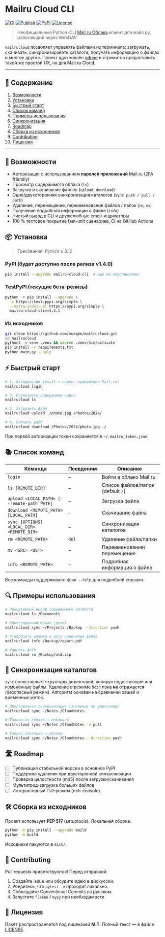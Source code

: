 # Mailru Cloud CLI

[![CI](https://github.com/mueqee/mailrucloud/actions/workflows/ci.yml/badge.svg)](https://github.com/mueqee/mailrucloud/actions/workflows/ci.yml)
[![Publish](https://github.com/mueqee/mailrucloud/actions/workflows/publish.yml/badge.svg)](https://github.com/mueqee/mailrucloud/actions/workflows/publish.yml)
[![PyPI](https://img.shields.io/pypi/v/mailru-cloud-cli.svg)](https://pypi.org/project/mailru-cloud-cli/)
[![License](https://img.shields.io/badge/license-MIT-blue.svg)](LICENSE)

> Неофициальный Python-CLI [Mail.ru Облака](https://cloud.mail.ru) клиент для майл ру, работающий через WebDAV

`mailrucloud` позволяет управлять файлами из терминала: загружать, скачивать, синхронизировать каталоги, получать информацию о файлах и многое другое. Проект вдохновлён [gdrive](https://github.com/prasmussen/gdrive) и стремится предоставить такой же простой UX, но для Mail.ru Cloud.

---

## 📑 Содержание

1. [Возможности](#-возможности)
2. [Установка](#-установка)
3. [Быстрый старт](#-быстрый-старт)
4. [Список команд](#-список-команд)
5. [Примеры использования](#-примеры-использования)
6. [Синхронизация](#-синхронизация)
7. [Roadmap](#-roadmap)
8. [Сборка из исходников](#-сборка-из-исходников)
9. [Contributing](#-contributing)
10. [Лицензия](#-лицензия)

---

## 🚀 Возможности

* Авторизация с использованием **паролей приложений** Mail.ru (2FA friendly)
* Просмотр содержимого облака (`ls`)
* Загрузка и скачивание файлов (`upload`, `download`)
* Одно/двухсторонняя синхронизация каталогов (`sync push / pull / both`)
* Удаление, перемещение, переименование файлов / папок (`rm`, `mv`)
* Получение подробной информации о файле (`info`)
* Чистый вывод в CLI и дружелюбные emoji-индикаторы
* 100 % тестовое покрытие fast-unit сценариев, CI на GitHub Actions

## 📦 Установка

> Требования: Python ≥ 3.10

### PyPI (будет доступно после релиза v1.4.0)
```bash
pip install --upgrade mailru-cloud-cli  # ещё не опубликовано
```

### TestPyPI (текущие бета-релизы)
```bash
python -m pip install --upgrade \
  -i https://test.pypi.org/simple \
  --extra-index-url https://pypi.org/simple \
  mailru-cloud-cli==1.3.1
```

### Из исходников
```bash
git clone https://github.com/mueqee/mailrucloud.git
cd mailrucloud
python3 -m venv .venv && source .venv/bin/activate
pip install -r requirements.txt
python main.py --help
```

## ⚡️ Быстрый старт

```bash
# 1. Авторизация (email + пароль приложения Mail.ru)
mailrucloud login

# 2. Посмотреть содержимое корня
mailrucloud ls

# 3. Загрузить файл
mailrucloud upload ./photo.jpg /Photos/2024/

# 4. Скачать файл
mailrucloud download /Photos/2024/photo.jpg ./
```

При первой авторизации токен сохраняется в `~/.mailru_token.json`.

## 📚 Список команд

| Команда | Псевдоним | Описание |
|---------|-----------|----------|
| `login` | – | Войти в облако Mail.ru |
| `ls [REMOTE_DIR]` | – | Список файлов/папок (default `/`) |
| `upload <LOCAL_PATH> [--remote-path PATH]` | – | Загрузка файла |
| `download <REMOTE_PATH> [LOCAL_PATH]` | – | Скачивание файла |
| `sync [OPTIONS] <LOCAL_DIR> <REMOTE_DIR>` | – | Синхронизация каталогов |
| `rm <REMOTE_PATH>` | `del` | Удаление файла/папки |
| `mv <SRC> <DST>` | – | Переименование/перемещение |
| `info <REMOTE_PATH>` | – | Подробная информация о файле |

Все команды поддерживают флаг `--help` для подробной справки.

## 🔍 Примеры использования

```bash
# Рекурсивный вывод содержимого каталога
mailrucloud ls /Documents

# Односторонний бэкап (push)
mailrucloud sync ~/Projects /Backup --direction push

# Отобразить размер и дату изменения файла
mailrucloud info /Backup/report.pdf

# Удалить файл
mailrucloud rm /Backup/old.zip
```

## 🔄 Синхронизация каталогов

`sync` сопоставляет структуры директорий, копируя недостающие или изменённые файлы.
Удаление в режиме `both` пока **не** отражается (безопасный режим). Алгоритм основан на сравнении хэшей и временных меток.

```bash
# Двусторонняя синхронизация (значение по умолчанию)
mailrucloud sync ~/Notes /CloudNotes

# Только из облака → локально
mailrucloud sync ~/Notes /CloudNotes -d pull

# Только локально → облако
mailrucloud sync ~/Notes /CloudNotes --direction push
```

## 🛣 Roadmap

- [ ] Публикация стабильной версии в основное PyPI
- [ ] Поддержка удаления при двусторонней синхронизации
- [ ] Проверка целостности (md5) после загрузки/скачивания
- [ ] Мультитред-загрузка больших файлов
- [ ] Интерактивный TUI-режим (rich-console)

## 🛠 Сборка из исходников

Проект использует **PEP 517** (setuptools). Локальная сборка:
```bash
python -m pip install --upgrade build
python -m build
```
Исходники пакуются в `dist/`.

## 🤝 Contributing

Pull requests приветствуются! Перед отправкой:
1. Создайте issue или обсудите идею в дискуссии.
2. Убедитесь, что `pytest -v` проходит локально.
3. Соблюдайте Conventional Commits на русском.
4. Запустите `flake8` / `mypy` при необходимости.

## 📝 Лицензия

Пакет распространяется под лицензией **MIT**. Полный текст — в файле [LICENSE](LICENSE).
